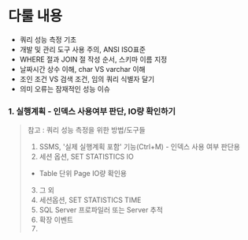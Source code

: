 # 다룰 내용
- 쿼리 성능 측정 기초
- 개발 및 관리 도구 사용 주의, ANSI ISO표준
- WHERE 절과 JOIN 절 작성 순서, 스키마 이름 지정
- 날짜시간 상수 이해, char VS varchar 이해
- 조인 조건 VS 검색 조건, 임의 쿼리 식별자 달기
- 의미 오류는 잠재적인 성능 이슈


### 1. 실행계획 - 인덱스 사용여부 판단, IO량 확인하기

>참고 : 쿼리 성능 측정을 위한 방법/도구들
>1.  SSMS, '실제 실행계획 포함' 기능(Ctrl+M)
	-  인덱스 사용 여부 판단용
>2. 세션 옵션, SET STATISTICS IO
>	- Table 단위 Page IO량 확인용
>3. 그 외
>	1. 세션옵션, SET STATISTICS TIME
>	2. SQL Server 프로파일러 또는 Server 추적
>	3. 확장 이벤트
>	4. 